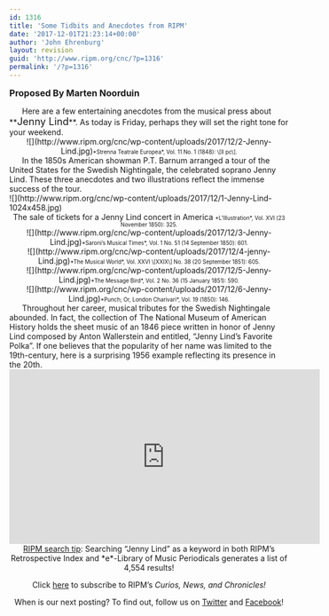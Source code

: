 ```yaml
---
id: 1316
title: 'Some Tidbits and Anecdotes from RIPM'
date: '2017-12-01T21:23:14+00:00'
author: 'John Ehrenburg'
layout: revision
guid: 'http://www.ripm.org/cnc/?p=1316'
permalink: '/?p=1316'
---
```


**<span style="font-size: medium;">P</span><span style="font-size: medium;">roposed By Marten Noorduin</span>**

<div style="text-indent: 23px;">Here are a few entertaining anecdotes from the musical press about **<span style="font-size: large;">Jenny Lind</span>**. As today is Friday, perhaps they will set the right tone for your weekend.</div><div style="text-align: center;">![](http://www.ripm.org/cnc/wp-content/uploads/2017/12/2-Jenny-Lind.jpg)<span style="font-size: 70%;">*Strenna Teatrale Europea*, Vol. 11 No. 1 (1848): \[II pc\].</span></div><div style="text-indent: 23px;">In the 1850s American showman P.T. Barnum arranged a tour of the United States for the Swedish Nightingale, the celebrated soprano Jenny Lind. These three anecdotes and two illustrations reflect the immense success of the tour.</div><div>![](http://www.ripm.org/cnc/wp-content/uploads/2017/12/1-Jenny-Lind-1024x458.jpg)</div><div style="text-align: center;">The sale of tickets for a Jenny Lind concert in America  
<span style="font-size: 70%;">*L’Illustration*, Vol. XVI (23 November 1850): 325.</span></div><div style="text-align: center;">![](http://www.ripm.org/cnc/wp-content/uploads/2017/12/3-Jenny-Lind.jpg)<span style="font-size: 70%;">*Saroni’s Musical Times*, Vol. 1 No. 51 (14 September 1850): 601.</span></div><div style="text-align: center;">![](http://www.ripm.org/cnc/wp-content/uploads/2017/12/4-jenny-Lind.jpg)<span style="font-size: 70%;">*The Musical World*, Vol. XXVI \[XXIX\] No. 38 (20 September 1851): 605.</span></div><div style="text-align: center;">![](http://www.ripm.org/cnc/wp-content/uploads/2017/12/5-Jenny-Lind.jpg)<span style="font-size: 70%;">*The Message Bird*, Vol. 2 No. 36 (15 January 1851): 590.</span></div><div style="text-align: center;">![](http://www.ripm.org/cnc/wp-content/uploads/2017/12/6-Jenny-Lind.jpg)<span style="font-size: 70%;">*Punch; Or, London Charivari*, Vol. 19 (1850): 146.</span></div><div style="text-indent: 23px;">Throughout her career, musical tributes for the Swedish Nightingale abounded. In fact, the collection of The National Museum of American History holds the sheet music of an 1846 piece written in honor of Jenny Lind composed by Anton Wallerstein and entitled, “Jenny Lind’s Favorite Polka”. If one believes that the popularity of her name was limited to the 19th-century, here is a surprising 1956 example reflecting its presence in the 20th.</div><div></div><div style="text-align: center;"><div style="text-align: center;"><iframe allowfullscreen="allowfullscreen" frameborder="0" height="315" loading="lazy" src="https://www.youtube.com/embed/j3QyB6gRGow?rel=0&end=66" width="560"><span class="mce_SELRES_start" data-mce-type="bookmark" style="display: inline-block; width: 0px; overflow: hidden; line-height: 0;">﻿</span><span class="mce_SELRES_start" data-mce-type="bookmark" style="display: inline-block; width: 0px; overflow: hidden; line-height: 0;">﻿</span></iframe>

<div><span class="mce_SELRES_start" data-mce-type="bookmark" style="display: inline-block; width: 0px; overflow: hidden; line-height: 0;">﻿</span></div><div></div><div></div><div></div><div></div><u>RIPM search tip</u>: Searching “Jenny Lind” as a keyword in both RIPM’s Retrospective Index and *e*-Library of Music Periodicals generates a list of 4,554 results!

Click [here](http://ripm.org/?page=cncsubscribe) to subscribe to RIPM’s *Curios, News, and Chronicles!*

When is our next posting? To find out, follow us on [Twitter](https://twitter.com/RIPMCenter) and [Facebook](https://www.facebook.com/RIPMCenter/)!

</div></div>